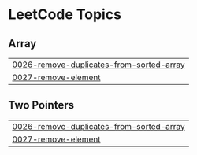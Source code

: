 

<!---LeetCode Topics Start-->
# LeetCode Topics
## Array
|  |
| ------- |
| [0026-remove-duplicates-from-sorted-array](https://github.com/bandish1304/bandish1304/tree/master/0026-remove-duplicates-from-sorted-array) |
| [0027-remove-element](https://github.com/bandish1304/bandish1304/tree/master/0027-remove-element) |
## Two Pointers
|  |
| ------- |
| [0026-remove-duplicates-from-sorted-array](https://github.com/bandish1304/bandish1304/tree/master/0026-remove-duplicates-from-sorted-array) |
| [0027-remove-element](https://github.com/bandish1304/bandish1304/tree/master/0027-remove-element) |
<!---LeetCode Topics End-->